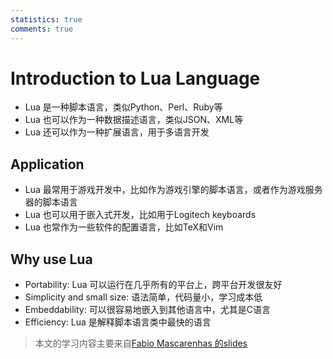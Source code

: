 ```yaml
---
statistics: true
comments: true
---
```


# Introduction to Lua Language

- Lua 是一种脚本语言，类似Python、Perl、Ruby等
- Lua 也可以作为一种数据描述语言，类似JSON、XML等
- Lua 还可以作为一种扩展语言，用于多语言开发

## Application

- Lua 最常用于游戏开发中，比如作为游戏引擎的脚本语言，或者作为游戏服务器的脚本语言
- Lua 也可以用于嵌入式开发，比如用于Logitech keyboards
- Lua 也常作为一些软件的配置语言，比如TeX和Vim

## Why use Lua

- Portability: Lua 可以运行在几乎所有的平台上，跨平台开发很友好
- Simplicity and small size: 语法简单，代码量小，学习成本低
- Embeddability: 可以很容易地嵌入到其他语言中，尤其是C语言
- Efficiency: Lua 是解释脚本语言类中最快的语言

> 本文的学习内容主要来自[Fabio Mascarenhas 的slides](https://www.dcc.ufrj.br/~fabiom/lua/00Introduction.pdf) 
